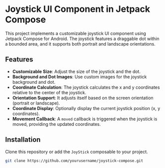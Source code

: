 # Joystick UI Component in Jetpack Compose

This project implements a customizable joystick UI component using Jetpack Compose for Android. The joystick features a draggable dot within a bounded area, and it supports both portrait and landscape orientations. 

## Features
- **Customizable Size**: Adjust the size of the joystick and the dot.
- **Background and Dot Images**: Use custom images for the joystick background and dot.
- **Coordinate Calculation**: The joystick calculates the x and y coordinates relative to the center of the joystick.
- **Orientation Support**: It adjusts itself based on the screen orientation (portrait or landscape).
- **Coordinate Display**: Optionally display the current joystick position (x, y coordinates).
- **Movement Callback**: A `moved` callback is triggered when the joystick is moved, providing the updated coordinates.

## Installation

Clone this repository or add the `JoyStick` composable to your project.

```bash
git clone https://github.com/yourusername/joystick-compose.git
